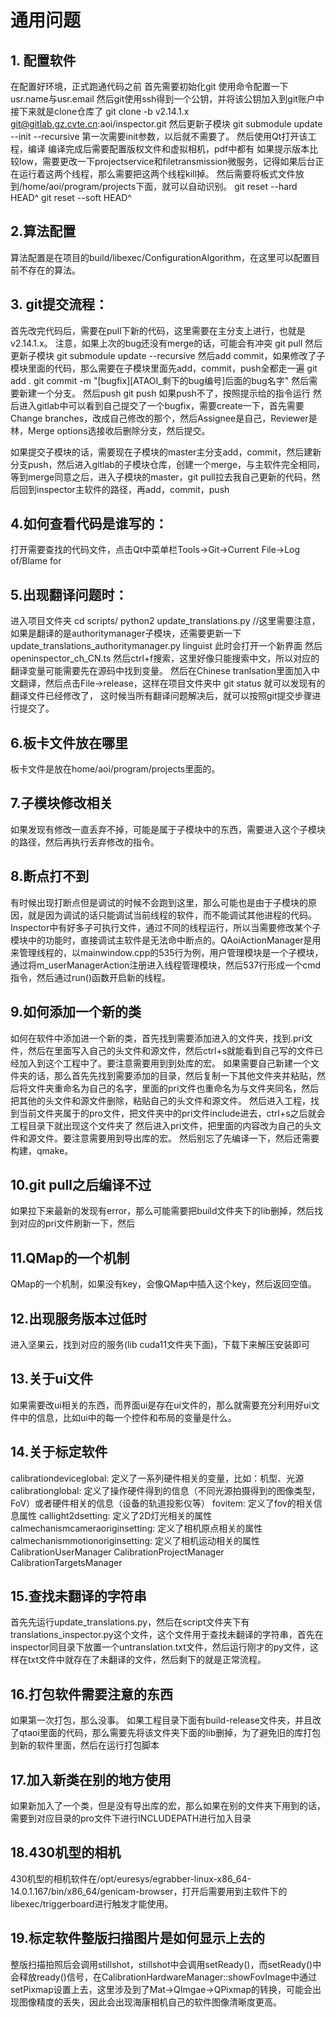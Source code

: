 # 通用问题
## 1. 配置软件
在配置好环境，正式跑通代码之前
首先需要初始化git
使用命令配置一下usr.name与usr.email
然后git使用ssh得到一个公钥，并将该公钥加入到git账户中
接下来就是clone仓库了
git clone -b v2.14.1.x git@gitlab.gz.cvte.cn:aoi/inspector.git
然后更新子模块
git submodule update --init --recursive
第一次需要init参数，以后就不需要了。
然后使用Qt打开该工程，编译
编译完成后需要配置版权文件和虚拟相机，pdf中都有
如果提示版本比较low，需要更改一下projectservice和filetransmission微服务，记得如果后台正在运行着这两个线程，那么需要把这两个线程kill掉。
然后需要将板式文件放到/home/aoi/program/projects下面，就可以自动识别。
git reset --hard HEAD^
git reset --soft HEAD^
## 2.算法配置
算法配置是在项目的build/libexec/ConfigurationAlgorithm，在这里可以配置目前不存在的算法。
## 3. git提交流程：
首先改完代码后，需要在pull下新的代码，这里需要在主分支上进行，也就是v2.14.1.x。
注意，如果上次的bug还没有merge的话，可能会有冲突
git pull
然后更新子模块
git submodule update --recursive
然后add commit，如果修改了子模块里面的代码，那么需要在子模块里面先add，commit，push全都走一遍
git add .
git commit -m "[bugfix][ATAOI_剩下的bug编号]后面的bug名字"
然后需要新建一个分支。
然后push
git push
如果push不了，按照提示给的指令运行
然后进入gitlab中可以看到自己提交了一个bugfix，需要create一下，首先需要Change branches，改成自己修改的那个，然后Assignee是自己，Reviewer是林，Merge options选接收后删除分支，然后提交。

如果提交子模块的话，需要现在子模块的master主分支add，commit，然后建新分支push，然后进入gitlab的子模块仓库，创建一个merge，与主软件完全相同，等到merge同意之后，进入子模块的master，git pull拉去我自己更新的代码，然后回到inspector主软件的路径，再add，commit，push





## 4.如何查看代码是谁写的：
打开需要查找的代码文件，点击Qt中菜单栏Tools->Git->Current File->Log of/Blame for






## 5.出现翻译问题时：
进入项目文件夹
cd scripts/
python2 update_translations.py		//这里需要注意，如果是翻译的是authoritymanager子模块，还需要更新一下update_translations_authoritymanager.py
linguist
此时会打开一个新界面
然后openinspector_ch_CN.ts
然后ctrl+f搜索，这里好像只能搜索中文，所以对应的翻译变量可能需要先在源码中找到变量。
然后在Chinese tranlsation里面加入中文翻译，然后点击File->release，这样在项目文件夹中
git status
就可以发现有的翻译文件已经修改了，
这时候当所有翻译问题解决后，就可以按照git提交步骤进行提交了。




## 6.板卡文件放在哪里
板卡文件是放在home/aoi/program/projects里面的。



## 7.子模块修改相关
如果发现有修改一直丢弃不掉，可能是属于子模块中的东西，需要进入这个子模块的路径，然后再执行丢弃修改的指令。


## 8.断点打不到
有时候出现打断点但是调试的时候不会跑到这里，那么可能也是由于子模块的原因，就是因为调试的话只能调试当前线程的软件，而不能调试其他进程的代码。Inspector中有好多子可执行文件，通过不同的线程运行，所以当需要修改某个子模块中的功能时，直接调试主软件是无法命中断点的。QAoiActionManager是用来管理线程的，以mainwindow.cpp的535行为例，用户管理模块是一个子模块，通过将m_userManagerAction注册进入线程管理模块，然后537行形成一个cmd指令，然后通过run()函数开启新的线程。





## 9.如何添加一个新的类
如何在软件中添加进一个新的类，首先找到需要添加进入的文件夹，找到.pri文件，然后在里面写入自己的头文件和源文件，然后ctrl+s就能看到自己写的文件已经加入到这个工程中了。要注意需要用到到处库的宏。
如果需要自己新建一个文件夹的话，那么首先先找到需要添加的目录，然后复制一下其他文件夹并粘贴，然后将文件夹重命名为自己的名字，里面的pri文件也重命名为与文件夹同名，然后把其他的头文件和源文件删除，粘贴自己的头文件和源文件。
然后进入工程，找到当前文件夹属于的pro文件，把文件夹中的pri文件include进去，ctrl+s之后就会工程目录下就出现这个文件夹了
然后进入pri文件，把里面的内容改为自己的头文件和源文件。要注意需要用到导出库的宏。
然后别忘了先编译一下，然后还需要构建，qmake。







## 10.git pull之后编译不过
如果拉下来最新的发现有error，那么可能需要把build文件夹下的lib删掉，然后找到对应的pri文件刷新一下，然后



## 11.QMap的一个机制
QMap的一个机制，如果没有key，会像QMap中插入这个key，然后返回空值。



## 12.出现服务版本过低时
进入坚果云，找到对应的服务(lib cuda11文件夹下面)，下载下来解压安装即可


## 13.关于ui文件
如果需要改ui相关的东西，而界面ui是存在ui文件的，那么就需要充分利用好ui文件中的信息，比如ui中的每一个控件和布局的变量是什么。


## 14.关于标定软件
calibrationdeviceglobal: 定义了一系列硬件相关的变量，比如：机型、光源
calibrationglobal: 定义了操作硬件得到的信息（不同光源拍摄得到的图像类型，FoV）或者硬件相关的信息（设备的轨道投影仪等）
fovitem: 定义了fov的相关信息属性
callight2dsetting: 定义了2D灯光相关的属性
calmechanismcameraoriginsetting: 定义了相机原点相关的属性
calmechanismmotionoriginsetting: 定义了相机运动相关的属性
CalibrationUserManager
CalibrationProjectManager
CalibrationTargetsManager



## 15.查找未翻译的字符串
首先先运行update_translations.py，然后在script文件夹下有translations_inspector.py这个文件，这个文件用于查找未翻译的字符串，首先在inspector同目录下放置一个untranslation.txt文件，然后运行刚才的py文件，这样在txt文件中就存在了未翻译的文件，然后剩下的就是正常流程。




## 16.打包软件需要注意的东西
如果第一次打包，那么没事。
如果工程目录下面有build-release文件夹，并且改了qtaoi里面的代码，那么需要先将该文件夹下面的lib删掉，为了避免旧的库打包到新的软件里面，然后在运行打包脚本






## 17.加入新类在别的地方使用
如果新加入了一个类，但是没有导出库的宏，那么如果在别的文件夹下用到的话，需要到对应目录的pro文件下进行INCLUDEPATH进行加入目录



## 18.430机型的相机
430机型的相机软件在/opt/euresys/egrabber-linux-x86_64-14.0.1.167/bin/x86_64/genicam-browser，打开后需要用到主软件下的libexec/triggerboard进行触发才能使用。




## 19.标定软件整版扫描图片是如何显示上去的
整版扫描拍照后会调用stillshot，stillshot中会调用setReady()，而setReady()中会释放ready()信号，在CalibrationHardwareManager::showFovImage中通过setPixmap设置上去，这里涉及到了Mat->QImgae->QPixmap的转换，可能会出现图像精度的丢失，因此会出现海康相机自己的软件图像清晰度更高。